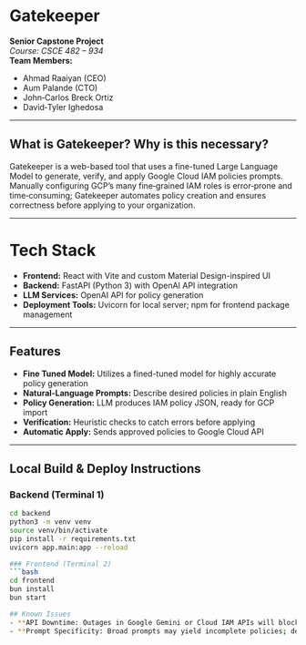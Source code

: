 # Gatekeeper

**Senior Capstone Project**  
_Course: CSCE 482 – 934_  
**Team Members:**  
- Ahmad Raaiyan (CEO)  
- Aum Palande (CTO)  
- John‑Carlos Breck Ortiz  
- David‑Tyler Ighedosa  

---

## What is Gatekeeper? Why is this necessary?
Gatekeeper is a web-based tool that uses a fine-tuned Large Language Model to generate, verify, and apply Google Cloud IAM policies prompts. Manually configuring GCP’s many fine‑grained IAM roles is error‑prone and time‑consuming; Gatekeeper automates policy creation and ensures correctness before applying to your organization.

---

# Tech Stack
- **Frontend:** React with Vite and custom Material Design-inspired UI
- **Backend:** FastAPI (Python 3) with OpenAI API integration
- **LLM Services:** OpenAI API for policy generation
- **Deployment Tools:** Uvicorn for local server; npm for frontend package management

---

## Features
- **Fine Tuned Model:** Utilizes a fined-tuned model for highly accurate policy generation
- **Natural‑Language Prompts:** Describe desired policies in plain English  
- **Policy Generation:** LLM produces IAM policy JSON, ready for GCP import  
- **Verification:** Heuristic checks to catch errors before applying  
- **Automatic Apply:** Sends approved policies to Google Cloud API  

---

## Local Build & Deploy Instructions

### Backend (Terminal 1)
```bash
cd backend
python3 -m venv venv
source venv/bin/activate
pip install -r requirements.txt
uvicorn app.main:app --reload

### Frontend (Terminal 2)
```bash
cd frontend
bun install
bun start

## Known Issues
- **API Downtime: Outages in Google Gemini or Cloud IAM APIs will block policy generation or application (errors are caught but functionality is unavailable).
- **Prompt Specificity: Broad prompts may yield incomplete policies; detailed input improves accuracy.